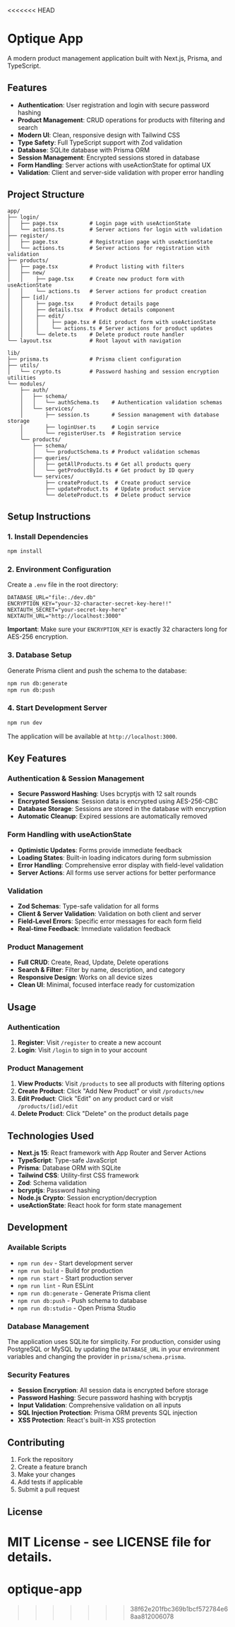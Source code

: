<<<<<<< HEAD
# Optique App

A modern product management application built with Next.js, Prisma, and TypeScript.

## Features

- **Authentication**: User registration and login with secure password hashing
- **Product Management**: CRUD operations for products with filtering and search
- **Modern UI**: Clean, responsive design with Tailwind CSS
- **Type Safety**: Full TypeScript support with Zod validation
- **Database**: SQLite database with Prisma ORM
- **Session Management**: Encrypted sessions stored in database
- **Form Handling**: Server actions with useActionState for optimal UX
- **Validation**: Client and server-side validation with proper error handling

## Project Structure

```
app/
├── login/
│   ├── page.tsx          # Login page with useActionState
│   └── actions.ts        # Server actions for login with validation
├── register/
│   ├── page.tsx          # Registration page with useActionState
│   └── actions.ts        # Server actions for registration with validation
├── products/
│   ├── page.tsx          # Product listing with filters
│   ├── new/
│   │    ├── page.tsx     # Create new product form with useActionState
│   │    └── actions.ts   # Server actions for product creation
│   ├── [id]/
│   │    ├── page.tsx     # Product details page
│   │    ├── details.tsx  # Product details component
│   │    ├── edit/
│   │    │    ├── page.tsx # Edit product form with useActionState
│   │    │    └── actions.ts # Server actions for product updates
│   │    └── delete.ts    # Delete product route handler
└── layout.tsx            # Root layout with navigation

lib/
├── prisma.ts             # Prisma client configuration
├── utils/
│   └── crypto.ts         # Password hashing and session encryption utilities
└── modules/
    ├── auth/
    │   ├── schema/
    │   │   └── authSchema.ts    # Authentication validation schemas
    │   └── services/
    │       ├── session.ts       # Session management with database storage
    │       ├── loginUser.ts     # Login service
    │       └── registerUser.ts  # Registration service
    └── products/
        ├── schema/
        │   └── productSchema.ts # Product validation schemas
        ├── queries/
        │   ├── getAllProducts.ts # Get all products query
        │   └── getProductById.ts # Get product by ID query
        └── services/
            ├── createProduct.ts  # Create product service
            ├── updateProduct.ts  # Update product service
            └── deleteProduct.ts  # Delete product service
```

## Setup Instructions

### 1. Install Dependencies

```bash
npm install
```

### 2. Environment Configuration

Create a `.env` file in the root directory:

```env
DATABASE_URL="file:./dev.db"
ENCRYPTION_KEY="your-32-character-secret-key-here!!"
NEXTAUTH_SECRET="your-secret-key-here"
NEXTAUTH_URL="http://localhost:3000"
```

**Important**: Make sure your `ENCRYPTION_KEY` is exactly 32 characters long for AES-256 encryption.

### 3. Database Setup

Generate Prisma client and push the schema to the database:

```bash
npm run db:generate
npm run db:push
```

### 4. Start Development Server

```bash
npm run dev
```

The application will be available at `http://localhost:3000`.

## Key Features

### Authentication & Session Management

- **Secure Password Hashing**: Uses bcryptjs with 12 salt rounds
- **Encrypted Sessions**: Session data is encrypted using AES-256-CBC
- **Database Storage**: Sessions are stored in the database with encryption
- **Automatic Cleanup**: Expired sessions are automatically removed

### Form Handling with useActionState

- **Optimistic Updates**: Forms provide immediate feedback
- **Loading States**: Built-in loading indicators during form submission
- **Error Handling**: Comprehensive error display with field-level validation
- **Server Actions**: All forms use server actions for better performance

### Validation

- **Zod Schemas**: Type-safe validation for all forms
- **Client & Server Validation**: Validation on both client and server
- **Field-Level Errors**: Specific error messages for each form field
- **Real-time Feedback**: Immediate validation feedback

### Product Management

- **Full CRUD**: Create, Read, Update, Delete operations
- **Search & Filter**: Filter by name, description, and category
- **Responsive Design**: Works on all device sizes
- **Clean UI**: Minimal, focused interface ready for customization

## Usage

### Authentication

1. **Register**: Visit `/register` to create a new account
2. **Login**: Visit `/login` to sign in to your account

### Product Management

1. **View Products**: Visit `/products` to see all products with filtering options
2. **Create Product**: Click "Add New Product" or visit `/products/new`
3. **Edit Product**: Click "Edit" on any product card or visit `/products/[id]/edit`
4. **Delete Product**: Click "Delete" on the product details page

## Technologies Used

- **Next.js 15**: React framework with App Router and Server Actions
- **TypeScript**: Type-safe JavaScript
- **Prisma**: Database ORM with SQLite
- **Tailwind CSS**: Utility-first CSS framework
- **Zod**: Schema validation
- **bcryptjs**: Password hashing
- **Node.js Crypto**: Session encryption/decryption
- **useActionState**: React hook for form state management

## Development

### Available Scripts

- `npm run dev` - Start development server
- `npm run build` - Build for production
- `npm run start` - Start production server
- `npm run lint` - Run ESLint
- `npm run db:generate` - Generate Prisma client
- `npm run db:push` - Push schema to database
- `npm run db:studio` - Open Prisma Studio

### Database Management

The application uses SQLite for simplicity. For production, consider using PostgreSQL or MySQL by updating the `DATABASE_URL` in your environment variables and changing the provider in `prisma/schema.prisma`.

### Security Features

- **Session Encryption**: All session data is encrypted before storage
- **Password Hashing**: Secure password hashing with bcryptjs
- **Input Validation**: Comprehensive validation on all inputs
- **SQL Injection Protection**: Prisma ORM prevents SQL injection
- **XSS Protection**: React's built-in XSS protection

## Contributing

1. Fork the repository
2. Create a feature branch
3. Make your changes
4. Add tests if applicable
5. Submit a pull request

## License

MIT License - see LICENSE file for details.
=======
# optique-app
>>>>>>> 38f62e201fbc369b1bcf572784e68aa812006078
